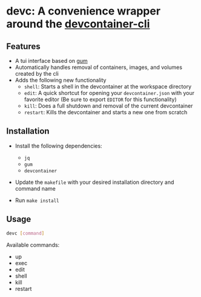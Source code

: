 # devc: A convenience wrapper around the [devcontainer-cli](https://github.com/devcontainers/cli)

## Features

- A tui interface based on [gum](https://github.com/charmbracelet/gum)
- Automatically handles removal of containers, images, and volumes created by the cli
- Adds the following new functionality
  + `shell`: Starts a shell in the devcontainer at the workspace directory
  + `edit`: A quick shortcut for opening your `devcontainer.json` with your favorite editor (Be sure to export `EDITOR` for this functionality)
  + `kill`: Does a full shutdown and removal of the current devcontainer 
  + `restart`: Kills the devcontainer and starts a new one from scratch

## Installation
- Install the following dependencies:
  - `jq`
  - `gum`
  - `devcontainer`

- Update the `makefile` with your desired installation directory and command name
- Run `make install`

## Usage

```bash
devc [command]
```

Available commands:
  - up
  - exec
  - edit
  - shell
  - kill
  - restart
